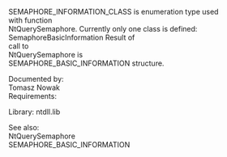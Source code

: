 SEMAPHORE\_INFORMATION\_CLASS is enumeration type used \
with function \
NtQuerySemaphore. Currently only one class is defined: \
SemaphoreBasicInformation Result of \
call to \
NtQuerySemaphore is \
SEMAPHORE\_BASIC\_INFORMATION structure.

Documented by: \
Tomasz Nowak \
Requirements:

Library: ntdll.lib

See also: \
NtQuerySemaphore \
SEMAPHORE\_BASIC\_INFORMATION
